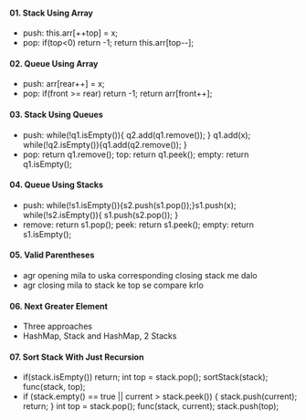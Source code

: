 #### 01. Stack Using Array
  - push:   this.arr[++top] = x;
  - pop:    if(top<0) return -1; return this.arr[top--];

#### 02. Queue Using Array
  - push:  arr[rear++] = x;
  - pop:   if(front >= rear) return -1; return arr[front++];

#### 03. Stack Using Queues
  - push: while(!q1.isEmpty()){ q2.add(q1.remove()); } q1.add(x); while(!q2.isEmpty()){q1.add(q2.remove()); }
  - pop:  return q1.remove();  top: return q1.peek();  empty: return q1.isEmpty();

#### 04. Queue Using Stacks
  - push:  while(!s1.isEmpty()){s2.push(s1.pop());}s1.push(x); while(!s2.isEmpty()){ s1.push(s2.pop()); }
  - remove:   return  s1.pop();   peek: return s1.peek();  empty: return s1.isEmpty();

#### 05. Valid Parentheses
  - agr opening mila to uska corresponding closing stack me dalo
  - agr closing mila to stack ke top se compare krlo

#### 06. Next Greater Element
  - Three approaches
  - HashMap, Stack and HashMap, 2 Stacks

#### 07. Sort Stack With Just Recursion
  - if(stack.isEmpty()) return; int top = stack.pop(); sortStack(stack); func(stack, top);
  -  if (stack.empty() == true || current > stack.peek()) {	stack.push(current); return; } int top = stack.pop(); func(stack, current); stack.push(top);
